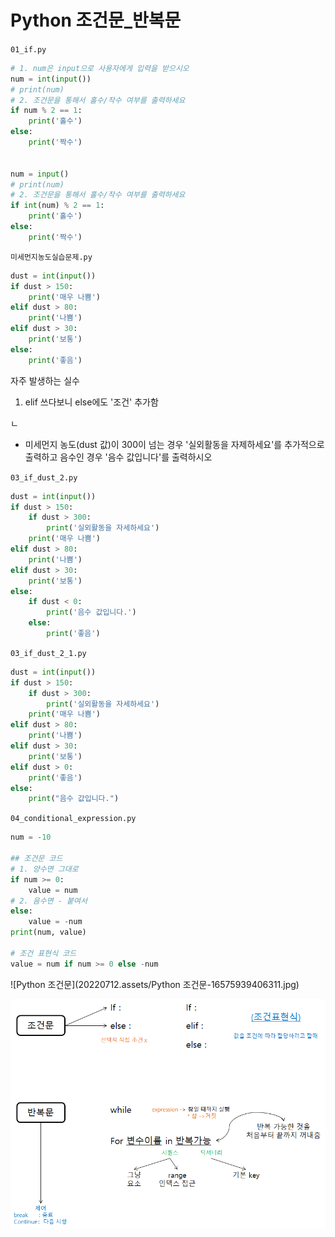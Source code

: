 # Python 조건문_반복문

`01_if.py`

```python
# 1. num은 input으로 사용자에게 입력을 받으시오
num = int(input())
# print(num)
# 2. 조건문을 통해서 홀수/작수 여부를 출력하세요
if num % 2 == 1:
    print('홀수')
else:
    print('짝수')


num = input()
# print(num)
# 2. 조건문을 통해서 홀수/작수 여부를 출력하세요
if int(num) % 2 == 1:
    print('홀수')
else:
    print('짝수')
```



`미세먼지농도실습문제.py`

```python
dust = int(input())
if dust > 150:
    print('매우 나쁨')
elif dust > 80:
    print('나쁨')
elif dust > 30:
    print('보통')
else:
    print('좋음')
```

자주 발생하는 실수

1. elif 쓰다보니 else에도 '조건'  추가함

ㄴ

- 미세먼지 농도(dust 값)이 300이 넘는 경우 '실외활동을 자제하세요'를 추가적으로 출력하고 음수인 경우 '음수 값입니다'를 출력하시오

`03_if_dust_2.py`

```python
dust = int(input())
if dust > 150:
    if dust > 300:
        print('실외활동을 자세하세요')
    print('매우 나쁨')
elif dust > 80:
    print('나쁨')
elif dust > 30:
    print('보통')
else:
    if dust < 0:
        print('음수 값입니다.')
    else:
        print('좋음')
```



`03_if_dust_2_1.py`

```python
dust = int(input())
if dust > 150:
    if dust > 300:
        print('실외활동을 자세하세요')
    print('매우 나쁨')
elif dust > 80:
    print('나쁨')
elif dust > 30:
    print('보통')
elif dust > 0:
    print('좋음')
else:
    print("음수 값입니다.")
```



`04_conditional_expression.py`

```python
num = -10

## 조건문 코드
# 1. 양수면 그대로
if num >= 0:
    value = num
# 2. 음수면 - 붙여서
else:
    value = -num
print(num, value)

# 조건 표현식 코드
value = num if num >= 0 else -num
```

![Python 조건문](20220712.assets/Python 조건문-16575939406311.jpg)



![조건 반복문](20220712.assets/image-20220712212850935.png)

